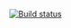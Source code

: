 [![Build status](https://ci.appveyor.com/api/projects/status/o2muw75h84fs0du2?svg=true)](https://ci.appveyor.com/project/SVVerbovskiy/jsa-homework-4-2)
